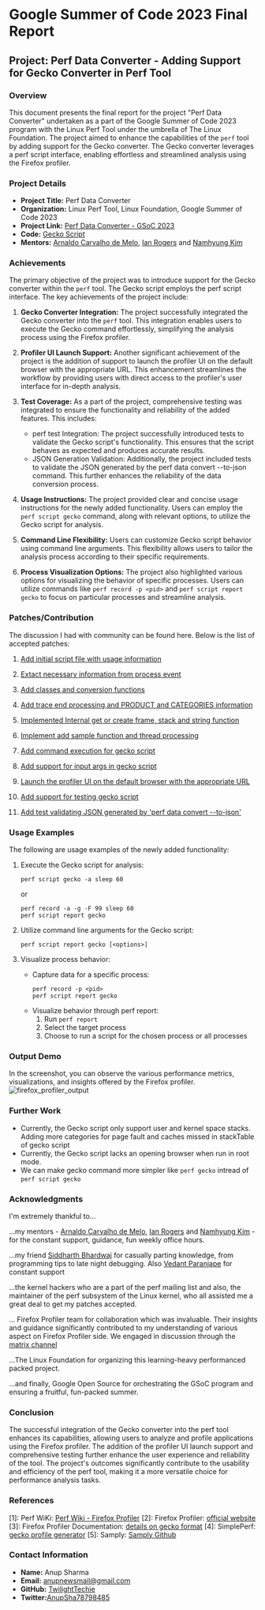 # Google Summer of Code 2023 Final Report
## Project: Perf Data Converter - Adding Support for Gecko Converter in Perf Tool

### Overview
This document presents the final report for the project "Perf Data Converter" undertaken as a part of the Google Summer of Code 2023 program with the Linux Perf Tool under the umbrella of The Linux Foundation. The project aimed to enhance the capabilities of the `perf` tool by adding support for the Gecko converter. The Gecko converter leverages a perf script interface, enabling effortless and streamlined analysis using the Firefox profiler.

### Project Details
- **Project Title:** Perf Data Converter
- **Organization:** Linux Perf Tool, Linux Foundation, Google Summer of Code 2023
- **Project Link:** [Perf Data Converter - GSoC 2023](https://summerofcode.withgoogle.com/programs/2023/projects/OTLxQ6xy)
- **Code:** [Gecko Script](https://git.kernel.org/pub/scm/linux/kernel/git/perf/perf-tools-next.git/tree/tools/perf/scripts/python/gecko.py?h=perf-tools-next)
- **Mentors:** [Arnaldo Carvalho de Melo](https://twitter.com/acmel), [Ian Rogers](https://twitter.com/iiirogers) and [Namhyung Kim](https://twitter.com/namhyung_foss)

### Achievements
The primary objective of the project was to introduce support for the Gecko converter within the `perf` tool. The Gecko script employs the perf script interface. The key achievements of the project include:

1. **Gecko Converter Integration:** The project successfully integrated the Gecko converter into the `perf` tool. This integration enables users to execute the Gecko command effortlessly, simplifying the analysis process using the Firefox profiler.
2. **Profiler UI Launch Support:** Another significant achievement of the project is the addition of support to launch the profiler UI on the default browser with the appropriate URL. This enhancement streamlines the workflow by providing users with direct access to the profiler's user interface for in-depth analysis.
3. **Test Coverage:** As a part of the project, comprehensive testing was integrated to ensure the functionality and reliability of the added features. This includes:
   - perf test Integration: The project successfully introduced tests to validate the Gecko script's functionality. This ensures that the script behaves as expected and produces accurate results.
   - JSON Generation Validation: Additionally, the project included tests to validate the JSON generated by the perf data convert --to-json command. This further enhances the reliability of the data conversion process.

4. **Usage Instructions:** The project provided clear and concise usage instructions for the newly added functionality. Users can employ the `perf script gecko` command, along with relevant options, to utilize the Gecko script for analysis.

5. **Command Line Flexibility:** Users can customize Gecko script behavior using command line arguments. This flexibility allows users to tailor the analysis process according to their specific requirements.

6. **Process Visualization Options:** The project also highlighted various options for visualizing the behavior of specific processes. Users can utilize commands like `perf record -p <pid>` and `perf script report gecko` to focus on particular processes and streamline analysis.
### Patches/Contribution
The discussion I had with community can be found here. Below is the list of accepted patches:
1. [Add initial script file with usage information](https://git.kernel.org/pub/scm/linux/kernel/git/perf/perf-tools-next.git/commit/?h=tmp.perf-tools-next&id=1699d3efe111e33e275ca7d4163c8b1470ba79b3)

2. [Extact necessary information from process event](https://git.kernel.org/pub/scm/linux/kernel/git/perf/perf-tools-next.git/commit/?h=tmp.perf-tools-next&id=0a02e44cc2fe1657af1f2740cb9a1dcd8a9338cc)

3. [Add classes and conversion functions](https://git.kernel.org/pub/scm/linux/kernel/git/perf/perf-tools-next.git/commit/?h=tmp.perf-tools-next&id=5aacd7f08a3276f4fad729a600d51a1cc5d5191a)

4. [Add trace end processing and PRODUCT and CATEGORIES information](https://git.kernel.org/pub/scm/linux/kernel/git/perf/perf-tools-next.git/commit/?h=tmp.perf-tools-next&id=833daec7e6cfda0d6c30a94c21b6706ff094cd45)

5. [Implemented Internal get or create frame, stack and string function](https://git.kernel.org/pub/scm/linux/kernel/git/perf/perf-tools-next.git/commit/?h=tmp.perf-tools-next&id=258dfd41c1df2030772ceab378f7bd6f0f78b938)

6. [Implement add sample function and thread processing](https://git.kernel.org/pub/scm/linux/kernel/git/perf/perf-tools-next.git/commit/?h=tmp.perf-tools-next&id=2d889c6af1cc125380b03b6efdaed0a4b4611aed)

7. [Add command execution for gecko script](https://git.kernel.org/pub/scm/linux/kernel/git/perf/perf-tools-next.git/commit/?h=tmp.perf-tools-next&id=f9f72b2ab77e986ac30de09a735a002b37d81503)

8. [Add support for input args in gecko script](https://git.kernel.org/pub/scm/linux/kernel/git/perf/perf-tools-next.git/commit/?h=tmp.perf-tools-next&id=43803cb16f997794a256483f29beb68abef2fa9e)

9. [Launch the profiler UI on the default browser with the appropriate URL](https://git.kernel.org/pub/scm/linux/kernel/git/perf/perf-tools-next.git/commit/?h=tmp.perf-tools-next&id=f208b2c6f984f9c8086205e826985ab4441ce2da)

10. [Add support for testing gecko script](https://lore.kernel.org/linux-perf-users/CAP-5=fWGb=h0NuU5tTTUVsgn-ScqZKqdTLHi5XuoL1jnPyyxpg@mail.gmail.com/)

11. [Add test validating JSON generated by 'perf data convert --to-json'](https://git.kernel.org/pub/scm/linux/kernel/git/perf/perf-tools-next.git/commit/?h=tmp.perf-tools-next&id=68d12418261090b4f5b8d1b2067d15062e858e01)

### Usage Examples
The following are usage examples of the newly added functionality:

1. Execute the Gecko script for analysis:
   ```
   perf script gecko -a sleep 60
   ```
   or
   ```
   perf record -a -g -F 99 sleep 60
   perf script report gecko
   ```

2. Utilize command line arguments for the Gecko script:
   ```
   perf script report gecko [<options>]
   ```

3. Visualize process behavior:
   - Capture data for a specific process:
     ```
     perf record -p <pid>
     perf script report gecko
     ```
   - Visualize behavior through perf report:
     1. Run `perf report`
     2. Select the target process
     3. Choose to run a script for the chosen process or all processes

### Output Demo
In the screenshot, you can observe the various performance metrics, visualizations, and insights offered by the Firefox profiler.
![firefox_profiler_output](https://user-images.githubusercontent.com/26520754/263500629-a1fc7323-404e-4a70-93bc-0e2f754895ef.png)

### Further Work
   - Currently, the Gecko script only support user and kernel space stacks. Adding more categories for page fault and caches missed in stackTable of gecko script
   - Currently, the Gecko script lacks an opening browser when run in root mode.
   - We can make gecko command more simpler like `perf gecko` intread of `perf script gecko`

### Acknowledgments
I'm extremely thankful to...

...my mentors - [Arnaldo Carvalho de Melo](https://twitter.com/acmel), [Ian Rogers](https://twitter.com/iiirogers) and [Namhyung Kim](https://twitter.com/namhyung_foss) - for the constant support, guidance, fun weekly office hours.

...my friend [Siddharth Bhardwaj](https://pompeiifreckles.github.io/) for casually parting knowledge, from programming tips to late night debugging. Also [Vedant Paranjape](https://twitter.com/ve0x10) for constant support

...the kernel hackers who are a part of the perf mailing list and also, the maintainer of the perf subsystem of the Linux kernel, who all assisted me a great deal to get my patches accepted.

... Firefox Profiler team for collaboration which was invaluable. Their insights and guidance significantly contributed to my understanding of various aspect on Firefox Profiler side. We engaged in discussion through the [matrix channel](https://chat.mozilla.org/#/room/#profiler:mozilla.org)

...The Linux Foundation for organizing this learning-heavy performanced packed project.

...and finally, Google Open Source for orchestrating the GSoC program and ensuring a fruitful, fun-packed summer.

### Conclusion
The successful integration of the Gecko converter into the perf tool enhances its capabilities, allowing users to analyze and profile applications using the Firefox profiler. The addition of the profiler UI launch support and comprehensive testing further enhance the user experience and reliability of the tool. The project's outcomes significantly contribute to the usability and efficiency of the perf tool, making it a more versatile choice for performance analysis tasks.

### References
[1]: Perf WiKi: [Perf Wiki - Firefox Profiler](https://perf.wiki.kernel.org/index.php/Tutorial#perf-script)
[2]: Firefox Profiler: [official website](https://profiler.firefox.com/)
[3]: Firefox Profiler Documentation: [details on gecko format](https://profiler.firefox.com/docs/#/)
[4]: SimplePerf: [gecko profile generator](https://android.googlesource.com/platform/system/extras/+/149e735479e5803969d0a75b38f672c5eb183e52/simpleperf/scripts/gecko_profile_generator.py)
[5]: Samply: [Samply Github](https://github.com/mstange/samply)


### Contact Information
- **Name:** Anup Sharma
- **Email:** anupnewsmail@gmail.com
- **GitHub:** [TwilightTechie](https://github.com/TwilightTechie)
- **Twitter:**[AnupSha78798485](https://twitter.com/AnupSha78798485)

